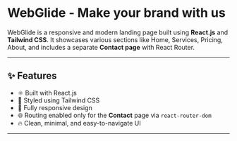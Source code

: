 # WebGlide - Make your brand with us


WebGlide is a responsive and modern landing page built using **React.js** and **Tailwind CSS**. It showcases various sections like Home, Services, Pricing, About, and includes a separate **Contact page** with React Router.

---

## ✨ Features

- ⚛️ Built with React.js
- 💨 Styled using Tailwind CSS
- 📱 Fully responsive design
- 🌐 Routing enabled only for the **Contact** page via `react-router-dom`
- 🔥 Clean, minimal, and easy-to-navigate UI

---



